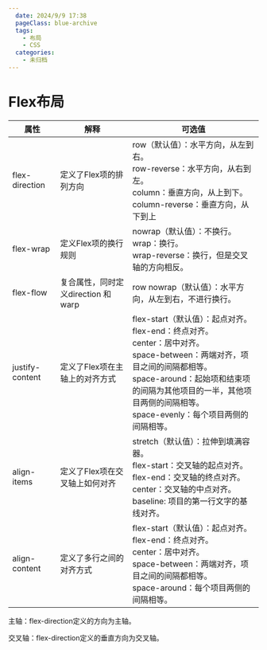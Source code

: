 ```yaml
---
  date: 2024/9/9 17:38
  pageClass: blue-archive
  tags:
    - 布局
    - CSS
  categories:
    - 未归档
---
```


# Flex布局

|属性|解释|可选值|
|--|--|--|
|flex-direction|定义了Flex项的排列方向|row（默认值）：水平方向，从左到右。 <br/>row-reverse：水平方向，从右到左。 <br/>column：垂直方向，从上到下。 <br/>column-reverse：垂直方向，从下到上|
|flex-wrap|定义Flex项的换行规则|nowrap（默认值）：不换行。<br/>wrap：换行。<br/>wrap-reverse：换行，但是交叉轴的方向相反。|
|flex-flow|复合属性，同时定义direction 和 warp|row  nowrap（默认值）：水平方向，从左到右，不进行换行。|
|justify-content|定义了Flex项在主轴上的对齐方式|flex-start（默认值）：起点对齐。 <br/>flex-end：终点对齐。<br/>center：居中对齐。 <br/>space-between：两端对齐，项目之间的间隔都相等。 <br/>space-around：起始项和结束项的间隔为其他项目的一半，其他项目两侧的间隔相等。<br/>space-evenly：每个项目两侧的间隔相等。|
|align-items|定义了Flex项在交叉轴上如何对齐|stretch（默认值）：拉伸到填满容器。 <br/>flex-start：交叉轴的起点对齐。 <br/>flex-end：交叉轴的终点对齐。 <br/>center：交叉轴的中点对齐。 <br/>baseline: 项目的第一行文字的基线对齐。|
|align-content|定义了多行之间的对齐方式|flex-start（默认值）：起点对齐。  <br/>flex-end：终点对齐。 <br/>center：居中对齐。  <br/>space-between：两端对齐，项目之间的间隔都相等。  <br/>space-around：每个项目两侧的间隔相等。|

主轴：flex-direction定义的方向为主轴。

交叉轴：flex-direction定义的垂直方向为交叉轴。
